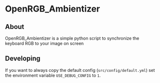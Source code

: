 # OpenRGB_Ambientizer

## About
OpenRGB_Ambientizer is a simple python script to synchronize the keyboard RGB to your image on screen

## Developing
If you want to always copy the default config (`src/config/default.yml`) set the environment variable `USE_DEBUG_CONFIG` to `1`.